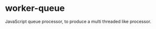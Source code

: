worker-queue
============

JavaScript queue processor, to produce a multi threaded like processor. 
